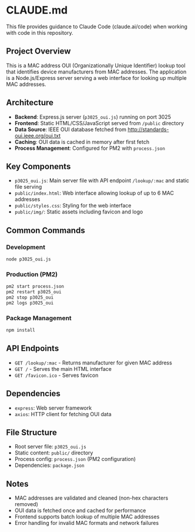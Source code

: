 # CLAUDE.md

This file provides guidance to Claude Code (claude.ai/code) when working with code in this repository.

## Project Overview

This is a MAC address OUI (Organizationally Unique Identifier) lookup tool that identifies device manufacturers from MAC addresses. The application is a Node.js/Express server serving a web interface for looking up multiple MAC addresses.

## Architecture

- **Backend**: Express.js server (`p3025_oui.js`) running on port 3025
- **Frontend**: Static HTML/CSS/JavaScript served from `/public` directory
- **Data Source**: IEEE OUI database fetched from http://standards-oui.ieee.org/oui.txt
- **Caching**: OUI data is cached in memory after first fetch
- **Process Management**: Configured for PM2 with `process.json`

## Key Components

- `p3025_oui.js`: Main server file with API endpoint `/lookup/:mac` and static file serving
- `public/index.html`: Web interface allowing lookup of up to 6 MAC addresses
- `public/styles.css`: Styling for the web interface
- `public/img/`: Static assets including favicon and logo

## Common Commands

### Development
```bash
node p3025_oui.js
```

### Production (PM2)
```bash
pm2 start process.json
pm2 restart p3025_oui
pm2 stop p3025_oui
pm2 logs p3025_oui
```

### Package Management
```bash
npm install
```

## API Endpoints

- `GET /lookup/:mac` - Returns manufacturer for given MAC address
- `GET /` - Serves the main HTML interface
- `GET /favicon.ico` - Serves favicon

## Dependencies

- `express`: Web server framework
- `axios`: HTTP client for fetching OUI data

## File Structure

- Root server file: `p3025_oui.js`
- Static content: `public/` directory
- Process config: `process.json` (PM2 configuration)
- Dependencies: `package.json`

## Notes

- MAC addresses are validated and cleaned (non-hex characters removed)
- OUI data is fetched once and cached for performance
- Frontend supports batch lookup of multiple MAC addresses
- Error handling for invalid MAC formats and network failures